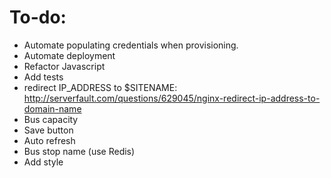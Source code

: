# To-do:

- Automate populating credentials when provisioning.
- Automate deployment
- Refactor Javascript
- Add tests
- redirect IP_ADDRESS to $SITENAME: http://serverfault.com/questions/629045/nginx-redirect-ip-address-to-domain-name
- Bus capacity
- Save button
- Auto refresh
- Bus stop name (use Redis)
- Add style